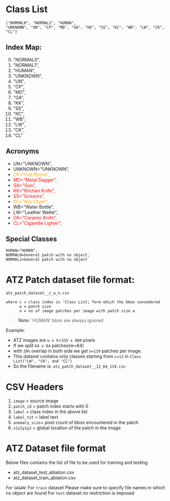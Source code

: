 # Class List

```
["NORMAL0", "NORMAL1", "HUMAN",
"UNKNOWN", "UN", "CP", "MD", "GA", "KK", "SS", "KC", "WB", "LW", "CK", "CL"]
```

## Index Map:

0. "NORMAL0",
0. "NORMAL1",
0. "HUMAN",
0. "UNKNOWN",
0. "UN",
0. "CP",
0. "MD",
0. "GA",
0. "KK",
0. "SS",
0. "KC",
0. "WB",
0. "LW",
0. "CK",
0. "CL"

## Acronyms


- UN="UNKNOWN", 
- UNKNOWN="UNKNOWN",
- <font color="orange">CP="Cell Phone",</font> 
- <font color="red">MD="Metal Dagger",</font>
- <font color="red">GA="Gun", </font>
- <font color="red">KK="Kitchen Knife",</font> 
- <font color="red">SS="Scissors", </font>
- <font color="orange">KC="Key Chain", </font>
- WB="Water Bottle", 
- LW="Leather Wallet",
- <font color="red">CK="Ceramic Knife",</font>
- <font color="red">CL="Cigarette Lighter", </font>


## Special Classes

```
HUMAN="HUMAN", 
NORMAL0=General patch with no object, 
NORMAL1=General patch with no object
```

# ATZ Patch dataset file format:

`atz_patch_dataset__c_w_n.csv`

```
where c = class index in 'Class List; form which the bbox consedered
      w = patch size
      n = no of image patches per image with patch size w
```

> **Note**: 'HUMAN' bbox are always ignored

Example:

- ATZ images are `w x h`=`335 x 880` pixels
- If we split `64 x 64` patches(w=64)
- with `20%` overlap in both side we get `n=119` patches per image.
- This dataset contains only classes starting from `c=12` in `Class List("LW", "CK", and "CL")`
- So the filename is: `atz_patch_dataset__12_64_119.csv`

# CSV Headers

1. `image` = source image
2. `patch_id` = patch index starts with 0
3. `label` = class index in the above list
4. `label_txt` = label text
5. `anomaly_size`= pixel count of bbox encountered in the patch
6. `x1x2y1y2` = global location of the patch in the image

# ATZ Dataset file format

Below files contains the list of file to be used for training and testing

* atz_dataset_test_ablation.csv
* atz_dataset_train_ablation.csv

*For `SAGAN`:*
For `train` dataset Please make sure to specify file names in which no object are found
For `test` dataset no restriction is imposed

